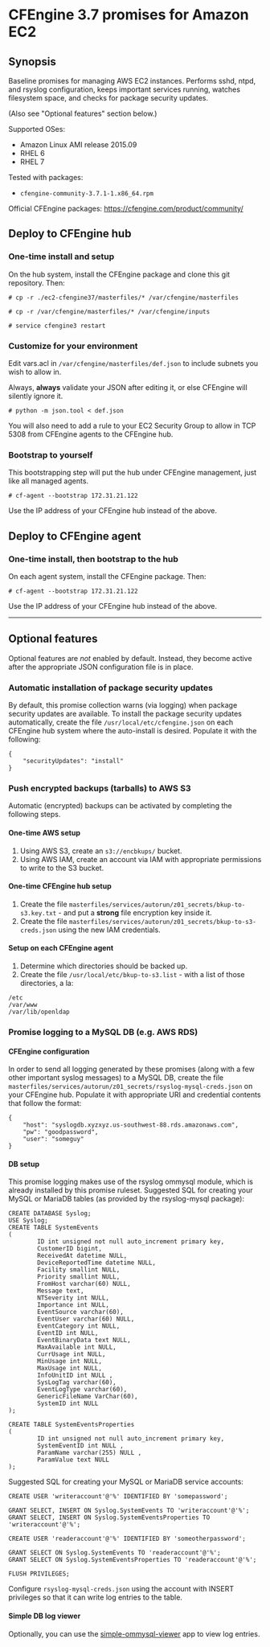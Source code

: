 # CFEngine 3.7 promises for Amazon EC2

## Synopsis

Baseline promises for managing AWS EC2 instances. Performs sshd, ntpd, and rsyslog configuration, keeps important services running, watches filesystem space, and checks for package security updates.

(Also see "Optional features" section below.)

Supported OSes:
* Amazon Linux AMI release 2015.09
* RHEL 6
* RHEL 7

Tested with packages:
* `cfengine-community-3.7.1-1.x86_64.rpm`

Official CFEngine packages:
https://cfengine.com/product/community/

## Deploy to CFEngine hub

### One-time install and setup

On the hub system, install the CFEngine package and clone this git repository. Then:

```
# cp -r ./ec2-cfengine37/masterfiles/* /var/cfengine/masterfiles

# cp -r /var/cfengine/masterfiles/* /var/cfengine/inputs

# service cfengine3 restart
```

### Customize for your environment

Edit vars.acl in `/var/cfengine/masterfiles/def.json` to include subnets you wish to allow in.

Always, **always** validate your JSON after editing it, or else CFEngine will silently ignore it.

```
# python -m json.tool < def.json
```

You will also need to add a rule to your EC2 Security Group to allow in TCP 5308 from CFEngine agents to the CFEngine hub.

### Bootstrap to yourself

This bootstrapping step will put the hub under CFEngine management, just like all managed agents.

```
# cf-agent --bootstrap 172.31.21.122
```

Use the IP address of your CFEngine hub instead of the above.

## Deploy to CFEngine agent

### One-time install, then bootstrap to the hub

On each agent system, install the CFEngine package. Then:

```
# cf-agent --bootstrap 172.31.21.122
```

Use the IP address of your CFEngine hub instead of the above.

---

## Optional features

Optional features are _not_ enabled by default. Instead, they become active after the appropriate JSON configuration file is in place.

### Automatic installation of package security updates

By default, this promise collection warns (via logging) when package security updates are available. To install the package security updates automatically, create the file `/usr/local/etc/cfengine.json` on each CFEngine hub system where the auto-install is desired. Populate it with the following:

```
{
    "securityUpdates": "install"
}
```

### Push encrypted backups (tarballs) to AWS S3

Automatic (encrypted) backups can be activated by completing the following steps.

#### One-time AWS setup

1. Using AWS S3, create an `s3://encbkups/` bucket.
2. Using AWS IAM, create an account via IAM with appropriate permissions to write to the S3 bucket.

#### One-time CFEngine hub setup

1. Create the file `masterfiles/services/autorun/z01_secrets/bkup-to-s3.key.txt` - and put a **strong** file encryption key inside it.
2. Create the file `masterfiles/services/autorun/z01_secrets/bkup-to-s3-creds.json` using the new IAM credentials.

#### Setup on each CFEngine agent

1. Determine which directories should be backed up.
5. Create the file `/usr/local/etc/bkup-to-s3.list` - with a list of those directories, a la:

```
/etc
/var/www
/var/lib/openldap
```

### Promise logging to a MySQL DB (e.g. AWS RDS)

#### CFEngine configuration

In order to send all logging generated by these promises (along with a few other important syslog messages) to a MySQL DB, create the file `masterfiles/services/autorun/z01_secrets/rsyslog-mysql-creds.json` on your CFEngine hub. Populate it with appropriate URI and credential contents that follow the format:

```
{
    "host": "syslogdb.xyzxyz.us-southwest-88.rds.amazonaws.com",
    "pw": "goodpassword",
    "user": "someguy"
}
```

#### DB setup

This promise logging makes use of the rsyslog ommysql module, which is already installed by this promise ruleset. Suggested SQL for creating your MySQL or MariaDB tables (as provided by the rsyslog-mysql package):

```
CREATE DATABASE Syslog;
USE Syslog;
CREATE TABLE SystemEvents
(
        ID int unsigned not null auto_increment primary key,
        CustomerID bigint,
        ReceivedAt datetime NULL,
        DeviceReportedTime datetime NULL,
        Facility smallint NULL,
        Priority smallint NULL,
        FromHost varchar(60) NULL,
        Message text,
        NTSeverity int NULL,
        Importance int NULL,
        EventSource varchar(60),
        EventUser varchar(60) NULL,
        EventCategory int NULL,
        EventID int NULL,
        EventBinaryData text NULL,
        MaxAvailable int NULL,
        CurrUsage int NULL,
        MinUsage int NULL,
        MaxUsage int NULL,
        InfoUnitID int NULL ,
        SysLogTag varchar(60),
        EventLogType varchar(60),
        GenericFileName VarChar(60),
        SystemID int NULL
);

CREATE TABLE SystemEventsProperties
(
        ID int unsigned not null auto_increment primary key,
        SystemEventID int NULL ,
        ParamName varchar(255) NULL ,
        ParamValue text NULL
);
```

Suggested SQL for creating your MySQL or MariaDB service accounts:

```
CREATE USER 'writeraccount'@'%' IDENTIFIED BY 'somepassword';

GRANT SELECT, INSERT ON Syslog.SystemEvents TO 'writeraccount'@'%';
GRANT SELECT, INSERT ON Syslog.SystemEventsProperties TO 'writeraccount'@'%';

CREATE USER 'readeraccount'@'%' IDENTIFIED BY 'someotherpassword';

GRANT SELECT ON Syslog.SystemEvents TO 'readeraccount'@'%';
GRANT SELECT ON Syslog.SystemEventsProperties TO 'readeraccount'@'%';

FLUSH PRIVILEGES;
```

Configure `rsyslog-mysql-creds.json` using the account with INSERT privileges so that it can write log entries to the table.

#### Simple DB log viewer

Optionally, you can use the [simple-ommysql-viewer](https://github.com/ecs-hk/simple-ommysql-viewer) app to view log entries.
